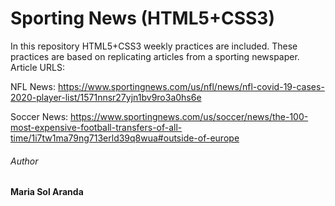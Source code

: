 # Sporting News (HTML5+CSS3)

In this repository HTML5+CSS3 weekly practices are included. These practices are based on replicating articles from a sporting newspaper. Article URLS:

NFL News:
https://www.sportingnews.com/us/nfl/news/nfl-covid-19-cases-2020-player-list/1571nnsr27yjn1bv9ro3a0hs6e

Soccer News:
https://www.sportingnews.com/us/soccer/news/the-100-most-expensive-football-transfers-of-all-time/1i7tw1ma79ng713erld39q8wua#outside-of-europe

###### Author
**Maria Sol Aranda**